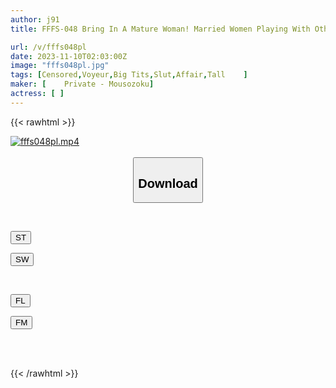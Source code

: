 ```yaml
---
author: j91
title: FFFS-048 Bring In A Mature Woman! Married Women Playing With Other People's Dicks All About The Voyeur Document 45 - Tall And Classy Wives Dripping Their Dirty Juices While Indecently Acting On Younger Men - Ms. Momo, H Cup, 36 Years Old, Height 167 Cm, A Part-time Worker Who Makes Her Big Breasts Suck, Ms. Aya. F Cup, 39 Years Old, Height 168cm, Wife Of Company President, Forbidden Obscenity To Younger Man

url: /v/fffs048pl
date: 2023-11-10T02:03:00Z
image: "fffs048pl.jpg"
tags: [Censored,Voyeur,Big Tits,Slut,Affair,Tall	]
maker: [	Private - Mousozoku]
actress: [ ]
---
```



{{< rawhtml >}}

<div class="video" data-videoid="8W2eyADQjyFomvO">
    <a href="javascript:;">
        <img src="https://my.j91.asia/v/fffs048pl/fffs048pl.jpg" width="WIDTH" height="HEIGHT" alt="fffs048pl.mp4" loading="lazy">
    </a>
</div>

<script type="text/javascript" src="https://j91.asia/asset/on-demand-st.js"></script>

<br>
  <link rel="stylesheet" href="https://j91.asia/asset/bs5.css">
  
  <center>
  <button class="btn btn-primary" type="button" data-bs-toggle="collapse" data-bs-target=".multi-collapse" aria-expanded="false" aria-controls="multiCollapseExample1 multiCollapseExample2"><h2>Download</h2></button></center>
</p>
<div class="row">
  <div class="col">
    <div class="collapse multi-collapse" id="multiCollapseExample1">
      <div class="card card-body">
	      	      <br>
<div class="buttons">  
<p><a href="https://streamtape.to/v/8W2eyADQjyFomvO" target="_blank"><button class="btn-hover color-3"><i class="fa fa-download"></i> ST</button></a></p>
<p><a href="https://sfastwish.com/nc4sn2hjx2dq" target="_blank"><button class="btn-hover color-2"><i class="fa fa-download"></i> SW</button></a></p></div>
    </div>
  </div>
</div>
  <div class="col">
    <div class="collapse multi-collapse" id="multiCollapseExample2">
      <div class="card card-body">
	      <br>
<div class="buttons">
<p><a href="https://fviplions.com/f/9vmf9dqkw9wv" target="_blank"><button class="btn-hover color-9"><i class="fa fa-download"></i> FL</button></a></p>
<p><a href="https://filemoon.sx/d/4p8pn5dzv2yx" target="_blank"><button class="btn-hover color-8"><i class="fa fa-download"></i> FM</button></a></p></div>
<br><br>
      </div>
    </div>
  </div>
</div>

{{< /rawhtml >}}